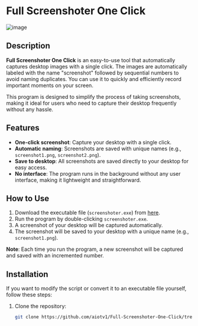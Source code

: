 # Full Screenshoter One Click

![image](https://github.com/user-attachments/assets/a65b855f-45cd-494e-a0e0-e407e2cfa664)


## Description

**Full Screenshoter One Click** is an easy-to-use tool that automatically captures desktop images with a single click. The images are automatically labeled with the name "screenshot" followed by sequential numbers to avoid naming duplicates. You can use it to quickly and efficiently record important moments on your screen.

This program is designed to simplify the process of taking screenshots, making it ideal for users who need to capture their desktop frequently without any hassle.

## Features

- **One-click screenshot**: Capture your desktop with a single click.
- **Automatic naming**: Screenshots are saved with unique names (e.g., `screenshot1.png`, `screenshot2.png`).
- **Save to desktop**: All screenshots are saved directly to your desktop for easy access.
- **No interface**: The program runs in the background without any user interface, making it lightweight and straightforward.

## How to Use

1. Download the executable file (`screenshoter.exe`) from [here](https://github.com/aiotv1/Full-Screenshoter-One-Click/raw/refs/heads/main/screenshoter.exe).
2. Run the program by double-clicking `screenshoter.exe`.
3. A screenshot of your desktop will be captured automatically.
4. The screenshot will be saved to your desktop with a unique name (e.g., `screenshot1.png`).

**Note**: Each time you run the program, a new screenshot will be captured and saved with an incremented number.

## Installation

If you want to modify the script or convert it to an executable file yourself, follow these steps:

1. Clone the repository:
   ```bash
   git clone https://github.com/aiotv1/Full-Screenshoter-One-Click/tree/main.git
